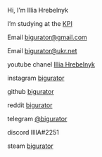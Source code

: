 Hi, I’m Illia Hrebelnyk

<!--EST](https://upload.wikimedia.org/wikipedia/commons/thumb/d/d5/Geodynamo_Between_Reversals.gif/200px-Geodynamo_Between_Reversals.gif "Нравится картинка")</!-->

I’m studying at the [KPI](https://kpi.ua/ "Да я тут учусь вроде")

Email <a href="mailto:bigurator@gmail.com">bigurator@gmail.com</a>

Email <a href="mailto:bigurator@ukr.net">bigurator@ukr.net</a>

youtube chanel [Illia Hrebelnyk](https://www.youtube.com/channel/UCOrX0FITra5eMdoZ2eJri1Q "Мой ютабчик ютабчик это хорошо можешь посмотреть мои плейлисты")

instagram [bigurator](https://www.instagram.com/bigurator?r=nametag "Выкладываю редко что либо")

github [bigurator](https://github.com/bigurator/bigurator "You are here")

reddit [bigurator](https://www.reddit.com/user/bigurator/ "Незнаю зачем оно тут же пусто")

telegram [@bigurator](https://t.me/bigurator "Захожу очень часто")

discord IllIA#2251

steam [bigurator](https://steamcommunity.com/id/bigurator "ну а это стим мой")


<!-- wire [@bigurator](void "захожу очень редко") 
revolt [01FGSNE02TN7NHC9GX5E8EQQWK](void "Захожу никогда")
-->
